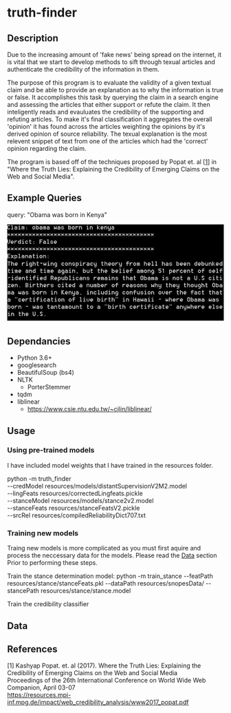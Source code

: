 # truth-finder

## Description
Due to the increasing amount of 'fake news' being spread on the internet, it is vital that we start to develop methods
to sift through texual articles and authenticate the credibility of the information in them.
 
The purpose of this program is to evaluate the validity of a given textual claim and be able to provide an explanation as to why the information is true or false.
It accomplishes this task by querying the claim in a search engine and assessing the articles that either support or refute the claim. It then inteligently reads and evauluates the credibility of the supporting and refuting articles. To make it's final classification it aggregates the overall 'opinion' it has found across the articles weighting the opinions by it's derived opinion of source reliability. The texual explanation is the most relevent snippet of text from one of the articles which had the 'correct' opinion regarding the claim. 


The program is based off of the techniques proposed by Popat et. al [[1](#References)] in "Where the Truth Lies: Explaining the Credibility of Emerging Claims on the Web and Social Media".

## Example Queries

query: "Obama was born in Kenya"

![query1](imgs/query1.png)

## Dependancies
- Python 3.6+
- googlesearch
- BeautifulSoup (bs4)
- NLTK
  - PorterStemmer
- tqdm
- liblinear
  - https://www.csie.ntu.edu.tw/~cjlin/liblinear/

## Usage

### Using pre-trained models

I have included model weights that I have trained in the resources folder.
 
python -m truth_finder \
    --credModel resources/models/distantSupervisionV2M2.model \
    --lingFeats resources/correctedLingfeats.pickle \
    --stanceModel resources/models/stance2v2.model \
    --stanceFeats resources/stanceFeatsV2.pickle \
    --srcRel resources/compiledReliabilityDict707.txt


### Training new models

Traing new models is more complicated as you must first aquire and process
the neccessary data for the models. Please read the [Data](#Data) section Prior to performing these steps.

Train the  stance determination model:
python -m train_stance --featPath resources/stance/stanceFeats.pkl --dataPath resources/snopesData/ -- stancePath resources/stance/stance.model

Train the credibility classifier


## Data


## References
<a id="1">[1]</a> 
Kashyap Popat. et. al (2017).
Where the Truth Lies: Explaining the Credibility of Emerging Claims on the Web and Social Media<br>
Proceedings of the 26th International Conference on World Wide Web Companion, April 03-07 <br>
https://resources.mpi-inf.mpg.de/impact/web_credibility_analysis/www2017_popat.pdf


